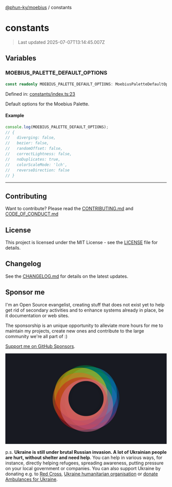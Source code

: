 [@phun-ky/moebius](README.md) / constants

# constants

> Last updated 2025-07-07T13:14:45.007Z

##

## Variables

### MOEBIUS_PALETTE_DEFAULT_OPTIONS

```ts
const readonly MOEBIUS_PALETTE_DEFAULT_OPTIONS: MoebiusPaletteDefaultOptionsType;
```

Defined in: [constants/index.ts:23](https://github.com/phun-ky/moebius/blob/main/src/constants/index.ts#L23)

Default options for the Moebius Palette.

#### Example

```ts
console.log(MOEBIUS_PALETTE_DEFAULT_OPTIONS);
// {
//   diverging: false,
//   bezier: false,
//   randomOffset: false,
//   correctLightness: false,
//   noDuplicates: true,
//   colorScaleMode: 'lch',
//   reverseDirection: false
// }
```

---

## Contributing

Want to contribute? Please read the [CONTRIBUTING.md](https://github.com/phun-ky/moebius/blob/main/CONTRIBUTING.md) and [CODE_OF_CONDUCT.md](https://github.com/phun-ky/moebius/blob/main/CODE_OF_CONDUCT.md)

## License

This project is licensed under the MIT License - see the [LICENSE](https://github.com/phun-ky/moebius/blob/main/LICENSE) file for details.

## Changelog

See the [CHANGELOG.md](https://github.com/phun-ky/moebius/blob/main/CHANGELOG.md) for details on the latest updates.

## Sponsor me

I'm an Open Source evangelist, creating stuff that does not exist yet to help get rid of secondary activities and to enhance systems already in place, be it documentation or web sites.

The sponsorship is an unique opportunity to alleviate more hours for me to maintain my projects, create new ones and contribute to the large community we're all part of :)

[Support me on GitHub Sponsors](https://github.com/sponsors/phun-ky).

![logo](https://github.com/phun-ky/moebius/blob/main/public/images/logo/logo-ring.png?raw=true)

p.s. **Ukraine is still under brutal Russian invasion. A lot of Ukrainian people are hurt, without shelter and need help**. You can help in various ways, for instance, directly helping refugees, spreading awareness, putting pressure on your local government or companies. You can also support Ukraine by donating e.g. to [Red Cross](https://www.icrc.org/en/donate/ukraine), [Ukraine humanitarian organisation](https://savelife.in.ua/en/donate-en/#donate-army-card-weekly) or [donate Ambulances for Ukraine](https://www.gofundme.com/f/help-to-save-the-lives-of-civilians-in-a-war-zone).
